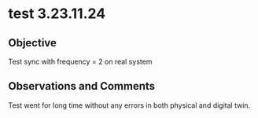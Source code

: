 # test 3.23.11.24
## Objective

Test sync with frequency = 2 on real system

## Observations and Comments
Test went for long time without any errors in both physical and digital twin.

